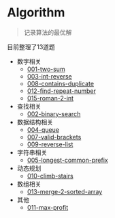 # Algorithm
> 记录算法的最优解

目前整理了13道题

- 数字相关
  - [001-two-sum](./1-50/001-two-sum.js)
  - [003-int-reverse](./1-50/003-int-reverse.js)
  - [008-contains-duplicate](./1-50/008-contains-duplicate.js)
  - [012-find-repeat-number](./1-50/012-find-repeat-number.js)
  - [015-roman-2-int](./1-50/015-roman-2-int.js)
- 查找相关
  - [002-binary-search](./1-50/002-binary-search.js)
- 数据结构相关
  - [004-queue](./1-50/004-queue.js)
  - [007-valid-brackets](./1-50/007-valid-brackets.js)
  - [009-reverse-list](./1-50/009-reverse-list.js)
- 字符串相关
  - [005-longest-common-prefix](./1-50/005-longest-common-prefix.js)
- 动态规划
  - [010-climb-stairs](./1-50/010-climb-stairs.js)
- 数组相关
  - [013-merge-2-sorted-array](./1-50/013-merge-2-sorted-array.js)
- 其他
  - [011-max-profit](./1-50/011-max-profit.js)
